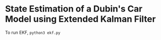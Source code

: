 # State Estimation of a Dubin's Car Model using Extended Kalman Filter

To run EKF, `python3 ekf.py`

